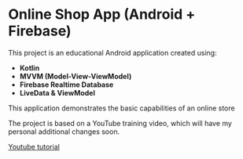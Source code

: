 # Online Shop App (Android + Firebase)

This project is an educational Android application created using:
- **Kotlin**
- **MVVM (Model-View-ViewModel)**
- **Firebase Realtime Database**
- **LiveData & ViewModel**

This application demonstrates the basic capabilities of an online store

The project is based on a YouTube training video, which will have my personal additional changes soon.

[Youtube tutorial](https://www.youtube.com/watch?v=jh1GXnFw7rM&list=WL&index=6&t=2167s)